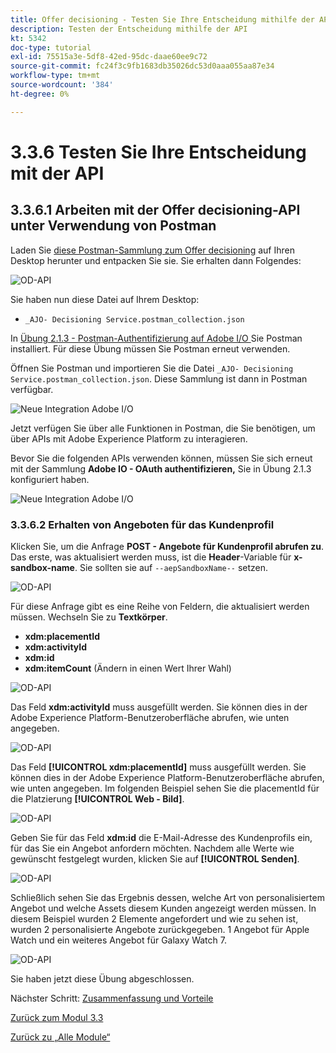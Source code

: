 ```yaml
---
title: Offer decisioning - Testen Sie Ihre Entscheidung mithilfe der API.
description: Testen der Entscheidung mithilfe der API
kt: 5342
doc-type: tutorial
exl-id: 75515a3e-5df8-42ed-95dc-daae60ee9c72
source-git-commit: fc24f3c9fb1683db35026dc53d0aaa055aa87e34
workflow-type: tm+mt
source-wordcount: '384'
ht-degree: 0%

---
```


# 3.3.6 Testen Sie Ihre Entscheidung mit der API

## 3.3.6.1 Arbeiten mit der Offer decisioning-API unter Verwendung von Postman

Laden Sie [diese Postman-Sammlung zum Offer decisioning](./../../../assets/postman/postman_offer-decisioning.zip) auf Ihren Desktop herunter und entpacken Sie sie. Sie erhalten dann Folgendes:

![OD-API](./images/unzip.png)

Sie haben nun diese Datei auf Ihrem Desktop:

- `_AJO- Decisioning Service.postman_collection.json`

In [Übung 2.1.3 - Postman-Authentifizierung auf Adobe I/O ](./../../../modules/rtcdp-b2c/module2.1/ex3.md) Sie Postman installiert. Für diese Übung müssen Sie Postman erneut verwenden.

Öffnen Sie Postman und importieren Sie die Datei `_AJO- Decisioning Service.postman_collection.json`. Diese Sammlung ist dann in Postman verfügbar.

![Neue Integration Adobe I/O](./images/postmanui.png)

Jetzt verfügen Sie über alle Funktionen in Postman, die Sie benötigen, um über APIs mit Adobe Experience Platform zu interagieren.

Bevor Sie die folgenden APIs verwenden können, müssen Sie sich erneut mit der Sammlung **Adobe IO - OAuth authentifizieren,** Sie in Übung 2.1.3 konfiguriert haben.

![Neue Integration Adobe I/O](./images/postmanui1.png)


### 3.3.6.2 Erhalten von Angeboten für das Kundenprofil

Klicken Sie, um die Anfrage **POST - Angebote für Kundenprofil abrufen zu**. Das erste, was aktualisiert werden muss, ist die **Header**-Variable für **x-sandbox-name**. Sie sollten sie auf `--aepSandboxName--` setzen.

![OD-API](./images/api23.png)

Für diese Anfrage gibt es eine Reihe von Feldern, die aktualisiert werden müssen. Wechseln Sie zu **Textkörper**.

- **xdm:placementId**
- **xdm:activityId**
- **xdm:id**
- **xdm:itemCount** (Ändern in einen Wert Ihrer Wahl)

![OD-API](./images/api24.png)

Das Feld **xdm:activityId** muss ausgefüllt werden. Sie können dies in der Adobe Experience Platform-Benutzeroberfläche abrufen, wie unten angegeben.

![OD-API](./images/activityid.png)

Das Feld **[!UICONTROL xdm:placementId]** muss ausgefüllt werden. Sie können dies in der Adobe Experience Platform-Benutzeroberfläche abrufen, wie unten angegeben. Im folgenden Beispiel sehen Sie die placementId für die Platzierung **[!UICONTROL Web - Bild]**.

![OD-API](./images/placementid.png)

Geben Sie für das Feld **xdm:id** die E-Mail-Adresse des Kundenprofils ein, für das Sie ein Angebot anfordern möchten. Nachdem alle Werte wie gewünscht festgelegt wurden, klicken Sie auf **[!UICONTROL Senden]**.

![OD-API](./images/api24a.png)

Schließlich sehen Sie das Ergebnis dessen, welche Art von personalisiertem Angebot und welche Assets diesem Kunden angezeigt werden müssen. In diesem Beispiel wurden 2 Elemente angefordert und wie zu sehen ist, wurden 2 personalisierte Angebote zurückgegeben. 1 Angebot für Apple Watch und ein weiteres Angebot für Galaxy Watch 7.

![OD-API](./images/api25.png)

Sie haben jetzt diese Übung abgeschlossen.

Nächster Schritt: [Zusammenfassung und Vorteile](./summary.md)

[Zurück zum Modul 3.3](./offer-decisioning.md)

[Zurück zu „Alle Module“](./../../../overview.md)
